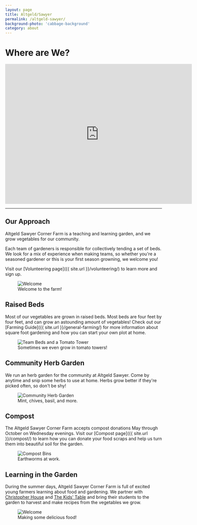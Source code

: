 ```yaml
---
layout: page
title: Altgeld/Sawyer
permalink: /altgeld-sawyer/
background-photo: 'cabbage-background'
category: about
---
```


# Where are We?

<div class="map-container"><iframe src="https://www.google.com/maps/embed?pb=!1m18!1m12!1m3!1d634.9399854199552!2d-87.7086244622339!3d41.92696521165232!2m3!1f0!2f0!3f0!3m2!1i1024!2i768!4f13.1!3m3!1m2!1s0x880fcd7027447317%3A0x1d0b2529e1cda2aa!2sAltgeld+Sawyer+Corner+Farm!5e0!3m2!1sen!2sus!4v1519922530526" width="600" height="450" frameborder="0" style="border:0" allowfullscreen></iframe></div>

---

## Our Approach

Altgeld Sawyer Corner Farm is a teaching and learning garden, and we grow vegetables for our community.

Each team of gardeners is responsible for collectively tending a set of beds. We look for a mix of experience when making teams, so whether you're a seasoned gardener or this is your first season growning, we welcome you!

Visit our [Volunteering page]({{ site.url }}/volunteering/) to learn more and sign up.

<figure>
	<img src="{{ site.url }}/assets/images/workday.jpg" alt="Welcome" />
	<figcaption>Welcome to the farm!</figcaption>
</figure>

## Raised Beds

Most of our vegetables are grown in raised beds. Most beds are four feet by four feet, and can grow an astounding amount of vegetables! Check out our [Farming Guide]({{ site.url }}/general-farming/) for more information about square foot gardening and how you can start your own plot at home.

<figure>
	<img src="{{ site.url }}/assets/images/tomato_tower.JPG" alt="Team Beds and a Tomato Tower" />
	<figcaption>Sometimes we even grow in tomato towers!</figcaption>
</figure>


## Community Herb Garden

We run an herb garden for the community at Altgeld Sawyer. Come by anytime and snip some herbs to use at home. Herbs grow better if they're picked often, so don't be shy!

<figure>
	<img src="{{ site.url }}/assets/images/herb_garden.JPG" alt="Community Herb Garden" />
	<figcaption>Mint, chives, basil, and more.</figcaption>
</figure>


## Compost

The Altgeld Sawyer Corner Farm accepts compost donations May through October on Wednesday evenings. Visit our [Compost page]({{ site.url }}/compost/) to learn how you can donate your food scraps and help us turn them into beautiful soil for the garden.

<figure>
	<img src="{{ site.url }}/assets/images/compost.JPG" alt="Compost Bins" />
	<figcaption>Earthworms at work.</figcaption>
</figure>


## Learning in the Garden

During the summer days, Altgeld Sawyer Corner Farm is full of excited young farmers learning about food and gardening. We partner with [Christopher House](https://christopherhouse.org/) and [The Kids' Table](https://www.kids-table.com/) and bring their students to the garden to harvest and make recipes from the vegetables we grow.

<figure>
	<img src="{{ site.url }}/assets/images/chouse_kids_table.jpg" alt="Welcome" />
	<figcaption>Making some delicious food!</figcaption>
</figure>
